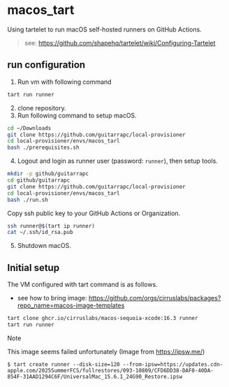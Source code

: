 # macos_tart

Using tartelet to run macOS self-hosted runners on GitHub Actions.

> see: https://github.com/shapehq/tartelet/wiki/Configuring-Tartelet

## run configuration

1. Run vm with following command
```sh
tart run runner
```

2. clone repository.
3. Run following command to setup macOS.

```sh
cd ~/Downloads
git clone https://github.com/guitarrapc/local-provisioner
cd local-provisioner/envs/macos_tarl
bash ./prerequisites.sh
```

4. Logout and login as runner user (password: `runner`), then setup tools.

```sh
mkdir -p github/guitarrapc
cd github/guitarrapc
git clone https://github.com/guitarrapc/local-provisioner
cd local-provisioner/envs/macos_tarl
bash ./run.sh
```

Copy ssh public key to your GitHub Actions or Organization.

```sh
ssh runner@$(tart ip runner)
cat ~/.ssh/id_rsa.pub
```

5. Shutdown macOS.

## Initial setup

The VM configured with tart command is as follows.

- see how to bring image: https://github.com/orgs/cirruslabs/packages?repo_name=macos-image-templates

```sh
tart clone ghcr.io/cirruslabs/macos-sequoia-xcode:16.3 runner
tart run runner
```

> [!NOTE]
> This image seems failed unfortunately (Image from https://ipsw.me/)
>
> ```
> $ tart create runner --disk-size=120 --from-ipsw=https://updates.cdn-apple.com/2025SummerFCS/fullrestores/093-10809/CFD6DD38-DAF0-40DA-854F-31AAD1294C6F/UniversalMac_15.6.1_24G90_Restore.ipsw
> ```

